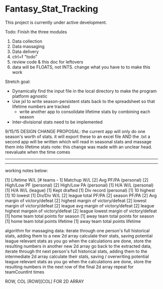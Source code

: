 # Fantasy_Stat_Tracking

This project is currently under active development. 

Todo:
Finish the three modules 
1) Data collection
2) Data massaging
3) Data delivery
4) ctrl+f "todo"
5) review code & this doc for leftovers
6) data will be FLOATS, not INTS. change what you have to to make this work


Stretch goal:
- Dynamically find the input file in the local directory to make the program platform agnostic
- Use jxl to write season-persistent stats back to the spreadsheet so that lifetime numbers are tracked
    - write another app to consolidate lifetime stats by combining each season
- Inter-divisional stats need to be implemented

9/15/15
DESIGN CHANGE PROPOSAL:
the current app will only do one season's worth of stats. it will export these to an excel file AND the .txt
a second app will be written which will read in seasonal stats and massage them into lifetime stats
note: this change was made with an unclear head. reevaluate when the time comes

--------------------
--------------------


working notes below:

[1] 		Lifetime W/L 
[# teams - 1]	 Matchup W/L 
[2]		Avg PF/PA (personal)
[2]		High/Low PF (personal)
[2]		High/Low PA (personal)
[1]		H/A W/L (personal)
[1]		H/A W/L (league)
[1]		Kept drafted 
[1]		Div record (personal)
[1]		10 highest 
[1]		10 lowest 
[1]		Div/Div W/L 
[2]		league total PF/PA 
[2]		season PF/PA
[2]		Avg margin of victory/defeat
[2]		highest margin of victory/defeat
[2]		lowest margin of victory/defeat
[2]		league avg margin of victory/defeat
[2]		league highest margein of victory/defeat
[2]		league lowest margin of victory/defeat
[1]		home team total points for season
[1]		away team total points for season
[1]		home team total points lifetime
[1]		away team total points lifetime


algorithm for massaging data:
iterate through one person's full historical stats, adding them to a new 2d array
calculate their stats, saving potential league relevant stats as you go
when the calculations are done, store the resulting numbers in another new 2d array 
go back to the extracted data, iterate through tht next person's full historical stats, adding them to the intermediate 2d array
calculate their stats, saving / overwriting potential league relevant stats as you go
when the calculations are done, store the resulting numbers in the next row of the final 2d array
repeat for teamCountInt times


ROW, COL
[ROW][COL] FOR 2D ARRAY